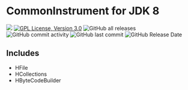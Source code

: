 CommonInstrument for JDK 8
==========================

[![](https://jitpack.io/v/HZERR/CommonInstrument-JDK8.svg)](https://jitpack.io/#HZERR/CommonInstrument-JDK8)
[![GPL License, Version 3.0](https://img.shields.io/badge/license-GPL%203.0-blue?style=flat&logo=appveyor)](https://www.gnu.org/licenses/gpl-3.0)
![GitHub all releases](https://img.shields.io/github/downloads/HZERR/CommonInstrument-JDK8/total?color=blue&style=flat)
![GitHub commit activity](https://img.shields.io/github/commit-activity/m/HZERR/CommonInstrument-JDK8?style=flat)
![GitHub last commit](https://img.shields.io/github/last-commit/HZERR/CommonInstrument-JDK8?style=flat)
![GitHub Release Date](https://img.shields.io/github/release-date/HZERR/CommonInstrument-JDK8)

## Includes

* HFile
* HCollections
* HByteCodeBuilder
